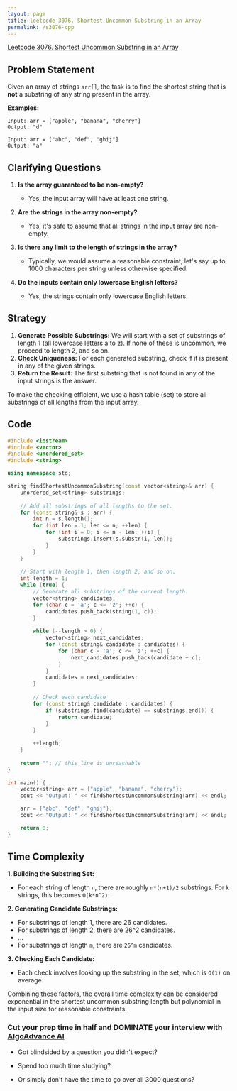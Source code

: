 ```yaml
---
layout: page
title: leetcode 3076. Shortest Uncommon Substring in an Array
permalink: /s3076-cpp
---
```

[Leetcode 3076. Shortest Uncommon Substring in an Array](https://algoadvance.github.io/algoadvance/l3076)
## Problem Statement

Given an array of strings `arr[]`, the task is to find the shortest string that is **not** a substring of any string present in the array.

**Examples:**

```
Input: arr = ["apple", "banana", "cherry"]
Output: "d"

Input: arr = ["abc", "def", "ghij"]
Output: "a"
```

## Clarifying Questions

1. **Is the array guaranteed to be non-empty?**
   - Yes, the input array will have at least one string.
   
2. **Are the strings in the array non-empty?**
   - Yes, it's safe to assume that all strings in the input array are non-empty.
   
3. **Is there any limit to the length of strings in the array?**
   - Typically, we would assume a reasonable constraint, let's say up to 1000 characters per string unless otherwise specified.

4. **Do the inputs contain only lowercase English letters?**
   - Yes, the strings contain only lowercase English letters.

## Strategy

1. **Generate Possible Substrings:** We will start with a set of substrings of length 1 (all lowercase letters a to z). If none of these is uncommon, we proceed to length 2, and so on.
2. **Check Uniqueness:** For each generated substring, check if it is present in any of the given strings.
3. **Return the Result:** The first substring that is not found in any of the input strings is the answer.

To make the checking efficient, we use a hash table (set) to store all substrings of all lengths from the input array.

## Code

```cpp
#include <iostream>
#include <vector>
#include <unordered_set>
#include <string>

using namespace std;

string findShortestUncommonSubstring(const vector<string>& arr) {
    unordered_set<string> substrings;
    
    // Add all substrings of all lengths to the set.
    for (const string& s : arr) {
        int n = s.length();
        for (int len = 1; len <= n; ++len) {
            for (int i = 0; i <= n - len; ++i) {
                substrings.insert(s.substr(i, len));
            }
        }
    }
    
    // Start with length 1, then length 2, and so on.
    int length = 1;
    while (true) {
        // Generate all substrings of the current length.
        vector<string> candidates;
        for (char c = 'a'; c <= 'z'; ++c) {
            candidates.push_back(string(1, c));
        }
        
        while (--length > 0) {
            vector<string> next_candidates;
            for (const string& candidate : candidates) {
                for (char c = 'a'; c <= 'z'; ++c) {
                    next_candidates.push_back(candidate + c);
                }
            }
            candidates = next_candidates;
        }
        
        // Check each candidate
        for (const string& candidate : candidates) {
            if (substrings.find(candidate) == substrings.end()) {
                return candidate;
            }
        }
        
        ++length;
    }
    
    return ""; // this line is unreachable
}

int main() {
    vector<string> arr = {"apple", "banana", "cherry"};
    cout << "Output: " << findShortestUncommonSubstring(arr) << endl;

    arr = {"abc", "def", "ghij"};
    cout << "Output: " << findShortestUncommonSubstring(arr) << endl;

    return 0;
}
```

## Time Complexity

**1. Building the Substring Set:**
   - For each string of length `n`, there are roughly `n*(n+1)/2` substrings. For `k` strings, this becomes `O(k*n^2)`.

**2. Generating Candidate Substrings:**
   - For substrings of length 1, there are 26 candidates.
   - For substrings of length 2, there are 26^2 candidates.
   - ...
   - For substrings of length `m`, there are `26^m` candidates.

**3. Checking Each Candidate:**
   - Each check involves looking up the substring in the set, which is `O(1)` on average.

Combining these factors, the overall time complexity can be considered exponential in the shortest uncommon substring length but polynomial in the input size for reasonable constraints.


### Cut your prep time in half and DOMINATE your interview with [AlgoAdvance AI](https://algoAdvance.com)

- Got blindsided by a question you didn't expect?

- Spend too much time studying?

- Or simply don't have the time to go over all 3000 questions?


